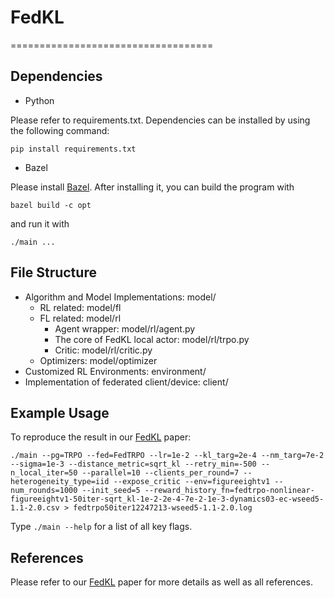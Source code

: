 # FedKL
===================================

Dependencies
------------

- Python

Please refer to requirements.txt. Dependencies can be installed by using the following command:

    pip install requirements.txt

- Bazel

Please install [Bazel](https://bazel.build/install). After installing it, you can build the program with

    bazel build -c opt

and run it with

    ./main ...



File Structure
------------

- Algorithm and Model Implementations: model/
    - RL related: model/fl
    - FL related: model/rl
        - Agent wrapper: model/rl/agent.py
        - The core of FedKL local actor: model/rl/trpo.py
        - Critic: model/rl/critic.py
    - Optimizers: model/optimizer
- Customized RL Environments: environment/
- Implementation of federated client/device: client/


Example Usage
-----

To reproduce the result in our [FedKL](https://arxiv.org/abs/2204.08125) paper:

    ./main --pg=TRPO --fed=FedTRPO --lr=1e-2 --kl_targ=2e-4 --nm_targ=7e-2 --sigma=1e-3 --distance_metric=sqrt_kl --retry_min=-500 --n_local_iter=50 --parallel=10 --clients_per_round=7 --heterogeneity_type=iid --expose_critic --env=figureeightv1 --num_rounds=1000 --init_seed=5 --reward_history_fn=fedtrpo-nonlinear-figureeightv1-50iter-sqrt_kl-1e-2-2e-4-7e-2-1e-3-dynamics03-ec-wseed5-1.1-2.0.csv > fedtrpo50iter12247213-wseed5-1.1-2.0.log

Type `./main --help` for a list of all key flags.

## References
Please refer to our [FedKL](https://arxiv.org/abs/2204.08125) paper for more details as well as all references.
